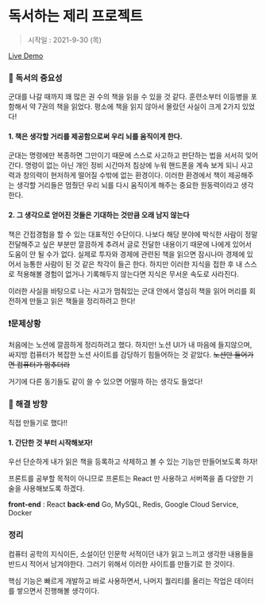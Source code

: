 # 독서하는 제리 프로젝트 
>시작일 : 2021-9-30 (목)

[Live Demo](http://jerrykang.com)

### :book: 독서의 중요성
군대를 나갈 때까지 꽤 많은 권 수의 책을 읽을 수 있을 것 같다. 훈련소부터 이등병을 포함해서 약 7권의 책을 읽었다.
평소에 책을 읽지 않아서 몰랐던 사실이 크게 2가지 있었다!

#### 1. 책은 생각할 거리를 제공함으로써 우리 뇌를 움직이게 한다.
군대는 명령에만 복종하면 그만이기 때문에 스스로 사고하고 판단하는 법을 서서히 잊어간다. 명령이 없는 아닌 개인 정비 시간마저 침상에 누워 핸드폰을 계속 보게 되니 사고력과 창의력이 현저하게 떨어질 수밖에 없는 환경이다. 이러한 환경에서 책이 제공해주는 생각할 거리들은 멈췄던 우리 뇌를 다시 움직이게 해주는 중요한 원동력이라고 생각한다.

#### 2. 그 생각으로 얻어진 것들은 기대하는 것만큼 오래 남지 않는다
책은 간접경험을 할 수 있는 대표적인 수단이다. 나보다 해당 분야에 박식한 사람이 정말 전달해주고 싶은 부분만 깔끔하게 추려서 글로 전달한 내용이기 때문에 나에게 있어서 도움이 안 될 수가 없다. 실제로 투자와 경제에 관련된 책을 읽으면 잠시나마 경제에 있어서 능통한 사람이 된 것 같은 착각이 들곤 한다. 하지만 이러한 지식을 접한 후 내 스스로 적용해볼 경험이 없거나 기록해두지 않는다면 지식은 무서운 속도로 사라진다.

이러한 사실을 바탕으로 나는 사고가 멈춰있는 군대 안에서 열심히 책을 읽어 머리를 회전하게 만들고 읽은 책들을 정리하려고 한다!

### :exclamation:문제상황

처음에는 노션에 깔끔하게 정리하려고 했다. 하지만! 노션 UI가 내 마음에 들지않으며, 싸지방 컴퓨터가 복잡한 노션 사이트를 감당하기 힘들어하는 것 같았다.
~~노션만 들어가면 컴퓨터가 멈추더라~~ 

거기에 다른 동기들도 같이 쓸 수 있으면 어떨까 하는 생각도 들었다!

### 🚩 해결 방향
직접 만들기로 했다!! 

#### 1. 간단한 것 부터 시작해보자!
우선 단순하게 내가 읽은 책을 등록하고 삭제하고 볼 수 있는 기능만 만들어보도록 하자! 

프론트를 공부할 목적이 아니므로 프론트는 React 만 사용하고 서버쪽을 좀 다양한 기술을 사용해보도록 하겠다.

**front-end** : React
**back-end**   Go, MySQL, Redis, Google Cloud Service, Docker

### 정리
 컴퓨터 공학의 지식이든, 소설이던 인문학 서적이던 내가 읽고 느끼고 생각한 내용들을 반드시 적어서 남겨야한다. 그러기 위해서 이러한 사이트를 만들기로 한 것이다. 

핵심 기능은 빠르게 개발하고 바로 사용하면서, 나머지 퀄리티를 올리는 작업은 데이터를 쌓으면서 진행해볼 생각이다.
